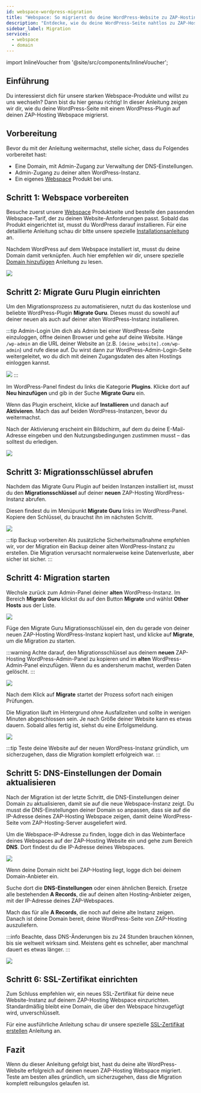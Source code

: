 ```yaml
---
id: webspace-wordpress-migration
title: "Webspace: So migrierst du deine WordPress-Website zu ZAP-Hosting"
description: "Entdecke, wie du deine WordPress-Seite nahtlos zu ZAP-Hosting Webspace migrierst und deine Webpräsenz verbesserst → Jetzt mehr erfahren"
sidebar_label: Migration
services:
  - webspace
  - domain
---
```


import InlineVoucher from '@site/src/components/InlineVoucher';

## Einführung

Du interessierst dich für unsere starken Webspace-Produkte und willst zu uns wechseln? Dann bist du hier genau richtig! In dieser Anleitung zeigen wir dir, wie du deine WordPress-Seite mit einem WordPress-Plugin auf deinen ZAP-Hosting Webspace migrierst.

<InlineVoucher />

## Vorbereitung

Bevor du mit der Anleitung weitermachst, stelle sicher, dass du Folgendes vorbereitet hast:
- Eine Domain, mit Admin-Zugang zur Verwaltung der DNS-Einstellungen.
- Admin-Zugang zu deiner alten WordPress-Instanz.
- Ein eigenes [Webspace](https://zap-hosting.com/en/shop/product/webspace/) Produkt bei uns.

## Schritt 1: Webspace vorbereiten

Besuche zuerst unsere [Webspace](https://zap-hosting.com/en/shop/product/webspace/) Produktseite und bestelle den passenden Webspace-Tarif, der zu deinen Website-Anforderungen passt. Sobald das Produkt eingerichtet ist, musst du WordPress darauf installieren. Für eine detaillierte Anleitung schau dir bitte unsere spezielle [Installationsanleitung](webspace-wordpress.md) an.

Nachdem WordPress auf dem Webspace installiert ist, musst du deine Domain damit verknüpfen. Auch hier empfehlen wir dir, unsere spezielle [Domain hinzufügen](webspace-adddomain.md) Anleitung zu lesen.

![](https://screensaver01.zap-hosting.com/index.php/s/Qa3mmmQtTybNgGj/preview)


## Schritt 2: Migrate Guru Plugin einrichten

Um den Migrationsprozess zu automatisieren, nutzt du das kostenlose und beliebte WordPress-Plugin **Migrate Guru**. Dieses musst du sowohl auf deiner neuen als auch auf deiner alten WordPress-Instanz installieren.

:::tip Admin-Login
Um dich als Admin bei einer WordPress-Seite einzuloggen, öffne deinen Browser und gehe auf deine Website. Hänge `/wp-admin` an die URL deiner Website an (z.B. `[deine_website].com/wp-admin`) und rufe diese auf. Du wirst dann zur WordPress-Admin-Login-Seite weitergeleitet, wo du dich mit deinen Zugangsdaten des alten Hostings einloggen kannst.

![](https://screensaver01.zap-hosting.com/index.php/s/zwzRyGJwEJMNPGQ/preview)
:::

Im WordPress-Panel findest du links die Kategorie **Plugins**. Klicke dort auf **Neu hinzufügen** und gib in der Suche **Migrate Guru** ein.

Wenn das Plugin erscheint, klicke auf **Installieren** und danach auf **Aktivieren**. Mach das auf beiden WordPress-Instanzen, bevor du weitermachst.

Nach der Aktivierung erscheint ein Bildschirm, auf dem du deine E-Mail-Adresse eingeben und den Nutzungsbedingungen zustimmen musst – das solltest du erledigen.

![](https://screensaver01.zap-hosting.com/index.php/s/SXYGfpWJTwNyYjJ/preview)

## Schritt 3: Migrationsschlüssel abrufen

Nachdem das Migrate Guru Plugin auf beiden Instanzen installiert ist, musst du den **Migrationsschlüssel** auf deiner **neuen** ZAP-Hosting WordPress-Instanz abrufen.

Diesen findest du im Menüpunkt **Migrate Guru** links im WordPress-Panel. Kopiere den Schlüssel, du brauchst ihn im nächsten Schritt.

![](https://screensaver01.zap-hosting.com/index.php/s/g3X9fMrqoWyfwtN/preview)

:::tip Backup vorbereiten
Als zusätzliche Sicherheitsmaßnahme empfehlen wir, vor der Migration ein Backup deiner alten WordPress-Instanz zu erstellen. Die Migration verursacht normalerweise keine Datenverluste, aber sicher ist sicher.
:::

## Schritt 4: Migration starten

Wechsle zurück zum Admin-Panel deiner **alten** WordPress-Instanz. Im Bereich **Migrate Guru** klickst du auf den Button **Migrate** und wählst **Other Hosts** aus der Liste.

![](https://screensaver01.zap-hosting.com/index.php/s/x6ctdxnL2mdpTt5/preview)

Füge den Migrate Guru Migrationsschlüssel ein, den du gerade von deiner neuen ZAP-Hosting WordPress-Instanz kopiert hast, und klicke auf **Migrate**, um die Migration zu starten.

:::warning
Achte darauf, den Migrationsschlüssel aus deinem **neuen** ZAP-Hosting WordPress-Admin-Panel zu kopieren und im **alten** WordPress-Admin-Panel einzufügen. Wenn du es andersherum machst, werden Daten gelöscht.
:::

![](https://screensaver01.zap-hosting.com/index.php/s/7nEr2L48PKCDXrj/preview)

Nach dem Klick auf **Migrate** startet der Prozess sofort nach einigen Prüfungen.

Die Migration läuft im Hintergrund ohne Ausfallzeiten und sollte in wenigen Minuten abgeschlossen sein. Je nach Größe deiner Website kann es etwas dauern. Sobald alles fertig ist, siehst du eine Erfolgsmeldung.

![](https://screensaver01.zap-hosting.com/index.php/s/YHSAwLkCjWBHsHT/preview)

:::tip
Teste deine Website auf der neuen WordPress-Instanz gründlich, um sicherzugehen, dass die Migration komplett erfolgreich war.
:::

## Schritt 5: DNS-Einstellungen der Domain aktualisieren

Nach der Migration ist der letzte Schritt, die DNS-Einstellungen deiner Domain zu aktualisieren, damit sie auf die neue Webspace-Instanz zeigt. Du musst die DNS-Einstellungen deiner Domain so anpassen, dass sie auf die IP-Adresse deines ZAP-Hosting Webspace zeigen, damit deine WordPress-Seite vom ZAP-Hosting-Server ausgeliefert wird.

Um die Webspace-IP-Adresse zu finden, logge dich in das Webinterface deines Webspaces auf der ZAP-Hosting Website ein und gehe zum Bereich **DNS**. Dort findest du die IP-Adresse deines Webspaces.

![](https://screensaver01.zap-hosting.com/index.php/s/pd8iQdXsd8Kaobd/preview)

Wenn deine Domain nicht bei ZAP-Hosting liegt, logge dich bei deinem Domain-Anbieter ein.

Suche dort die **DNS-Einstellungen** oder einen ähnlichen Bereich. Ersetze alle bestehenden **A Records**, die auf deinen alten Hosting-Anbieter zeigen, mit der IP-Adresse deines ZAP-Webspaces.

Mach das für alle **A Records**, die noch auf deine alte Instanz zeigen. Danach ist deine Domain bereit, deine WordPress-Seite von ZAP-Hosting auszuliefern.

:::info
Beachte, dass DNS-Änderungen bis zu 24 Stunden brauchen können, bis sie weltweit wirksam sind. Meistens geht es schneller, aber manchmal dauert es etwas länger.
:::

![](https://screensaver01.zap-hosting.com/index.php/s/P93CG3MLJc2DL3i/preview)

## Schritt 6: SSL-Zertifikat einrichten

Zum Schluss empfehlen wir, ein neues SSL-Zertifikat für deine neue Website-Instanz auf deinem ZAP-Hosting Webspace einzurichten. Standardmäßig bleibt eine Domain, die über den Webspace hinzugefügt wird, unverschlüsselt.

Für eine ausführliche Anleitung schau dir unsere spezielle [SSL-Zertifikat erstellen](webspace-plesk-ssl.md) Anleitung an.

## Fazit

Wenn du dieser Anleitung gefolgt bist, hast du deine alte WordPress-Website erfolgreich auf deinen neuen ZAP-Hosting Webspace migriert. Teste am besten alles gründlich, um sicherzugehen, dass die Migration komplett reibungslos gelaufen ist.

<InlineVoucher />